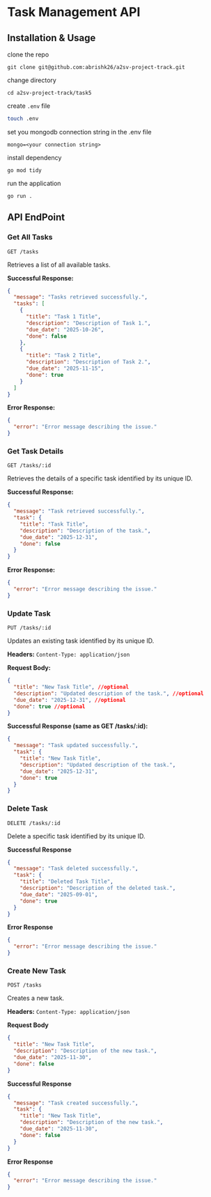 
# Task Management API

## Installation & Usage
clone the repo
```
git clone git@github.com:abrishk26/a2sv-project-track.git
```

change directory
```
cd a2sv-project-track/task5
```

create `.env` file
```bash
touch .env
```

set you mongodb connection string in the .env file
```
mongo=<your connection string>
```

install dependency
```
go mod tidy
```

run the application
``` 
go run .
```

## API EndPoint


### Get All Tasks

`GET /tasks`

Retrieves a list of all available tasks.

**Successful Response:**

```json
{
  "message": "Tasks retrieved successfully.",
  "tasks": [
    {
      "title": "Task 1 Title",
      "description": "Description of Task 1.",
      "due_date": "2025-10-26",
      "done": false
    },
    {
      "title": "Task 2 Title",
      "description": "Description of Task 2.",
      "due_date": "2025-11-15",
      "done": true
    }
  ]
}
```

**Error Response:**
```json
{
  "error": "Error message describing the issue."
}
```

### Get Task Details

`GET /tasks/:id`

Retrieves the details of a specific task identified by its unique ID.

**Successful Response:**
```json
{
  "message": "Task retrieved successfully.",
  "task": {
    "title": "Task Title",
    "description": "Description of the task.",
    "due_date": "2025-12-31",
    "done": false
  }
}
```

**Error Response:**
```json
{
  "error": "Error message describing the issue."
}
```

### Update Task

`PUT /tasks/:id`

Updates an existing task identified by its unique ID.

**Headers:** `Content-Type: application/json`

**Request Body:**
```json
{
  "title": "New Task Title", //optional
  "description": "Updated description of the task.", //optional
  "due_date": "2025-12-31", //optional
  "done": true //optional
}
```

**Successful Response (same as GET /tasks/:id):**
```json
{
  "message": "Task updated successfully.",
  "task": {
    "title": "New Task Title",
    "description": "Updated description of the task.",
    "due_date": "2025-12-31",
    "done": true
  }
}
```

### Delete Task
`DELETE /tasks/:id`

Delete a specific task identified by its unique ID.

**Successful Response**
```json
{
  "message": "Task deleted successfully.",
  "task": {
    "title": "Deleted Task Title",
    "description": "Description of the deleted task.",
    "due_date": "2025-09-01",
    "done": true
  }
}
```

**Error Response**
```json
{
  "error": "Error message describing the issue."
}
```

### Create New Task

`POST /tasks`

Creates a new task.

**Headers:** `Content-Type: application/json`

**Request Body**
```json
{
  "title": "New Task Title",
  "description": "Description of the new task.",
  "due_date": "2025-11-30",
  "done": false
}
```

**Successful Response**
```json
{
  "message": "Task created successfully.",
  "task": {
    "title": "New Task Title",
    "description": "Description of the new task.",
    "due_date": "2025-11-30",
    "done": false
  }
}
```

**Error Response**
```json
{
  "error": "Error message describing the issue."
}
```



